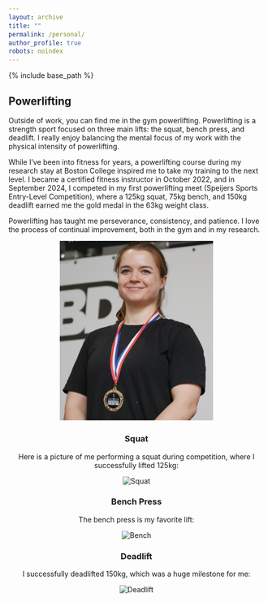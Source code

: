 ```yaml
---
layout: archive
title: ""
permalink: /personal/
author_profile: true
robots: noindex
---
```


{% include base_path %}

Powerlifting
------

Outside of work, you can find me in the gym powerlifting. Powerlifting is a strength sport focused on three main lifts: the squat, bench press, and deadlift. I really enjoy balancing the mental focus of my work with the physical intensity of powerlifting.

While I’ve been into fitness for years, a powerlifting course during my research stay at Boston College inspired me to take my training to the next level. I became a certified fitness instructor in October 2022, and in September 2024, I competed in my first powerlifting meet (Speijers Sports Entry-Level Competition), where a 125kg squat, 75kg bench, and 150kg deadlift earned me the gold medal in the 63kg weight class.

Powerlifting has taught me perseverance, consistency, and patience. I love the process of continual improvement, both in the gym and in my research.


<div style="text-align: center;">

<p align="center">
  <img src="/files/me.JPG" alt="Gold Medal" style="max-width: 60%; height: auto;">
</p>

### Squat
Here is a picture of me performing a squat during competition, where I successfully lifted 125kg:

<p>
  <img src="/files/squat.JPG" alt="Squat" style="max-width: 60%; height: auto;">
</p>

### Bench Press
The bench press is my favorite lift:

<p>
  <img src="/files/bench.JPG" alt="Bench" style="max-width: 60%; height: auto;">
</p>

### Deadlift
I successfully deadlifted 150kg, which was a huge milestone for me:

<p>
  <img src="/files/deadlift.JPG" alt="Deadlift" style="max-width: 60%; height: auto;">
</p>

</div>



